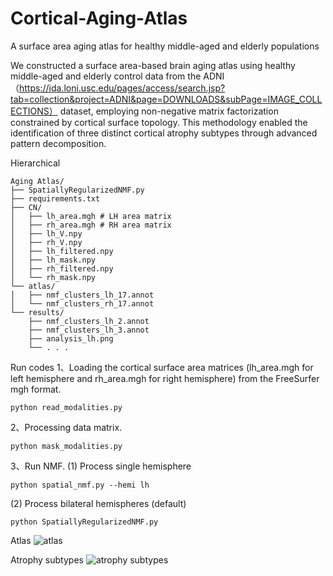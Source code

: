 # Cortical-Aging-Atlas
A surface area aging atlas for healthy middle-aged and elderly populations

We constructed a surface area-based brain aging atlas using healthy middle-aged and elderly control data from the ADNI（https://ida.loni.usc.edu/pages/access/search.jsp?tab=collection&project=ADNI&page=DOWNLOADS&subPage=IMAGE_COLLECTIONS） dataset, employing non-negative matrix factorization constrained by cortical surface topology. This methodology enabled the identification of three distinct cortical atrophy subtypes through advanced pattern decomposition.

Hierarchical
```plaintext
Aging Atlas/
├── SpatiallyRegularizedNMF.py
├── requirements.txt
├── CN/
│   ├── lh_area.mgh # LH area matrix
│   ├── rh_area.mgh # RH area matrix
│   ├── lh_V.npy
│   ├── rh_V.npy
│   ├── lh_filtered.npy
│   ├── lh_mask.npy
│   ├── rh_filtered.npy
│   └── rh_mask.npy
└── atlas/
│   ├── nmf_clusters_lh_17.annot
│   └── nmf_clusters_rh_17.annot
└── results/
    ├── nmf_clusters_lh_2.annot
    ├── nmf_clusters_lh_3.annot
    ├── analysis_lh.png
    └── . . .
```
    
Run codes
1、Loading the cortical surface area matrices (lh_area.mgh for left hemisphere and rh_area.mgh for right hemisphere) from the FreeSurfer mgh format.
```plaintext
python read_modalities.py
```
2、Processing data matrix.
```plaintext
python mask_modalities.py
```
3、Run NMF.
(1) Process single hemisphere
```plaintext
python spatial_nmf.py --hemi lh
```
(2) Process bilateral hemispheres (default)
```plaintext
python SpatiallyRegularizedNMF.py
```
Atlas
![atlas](https://github.com/user-attachments/assets/a0ca5201-914d-4f55-ba82-11629476b1d8)

Atrophy subtypes
![atrophy subtypes](https://github.com/user-attachments/assets/0a951efa-3be1-4bf5-9667-ec57aaad2283)


